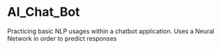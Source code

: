 # AI_Chat_Bot
Practicing basic NLP usages within a chatbot application. Uses a Neural Network in order to predict responses
